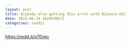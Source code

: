 ```yaml
--- 
layout: post 
title: Anybody else getting this error with Binance.US? 
date: 2021-06-24 1624540571 
categories: reddit 
--- 
```

https://redd.it/o70nkc